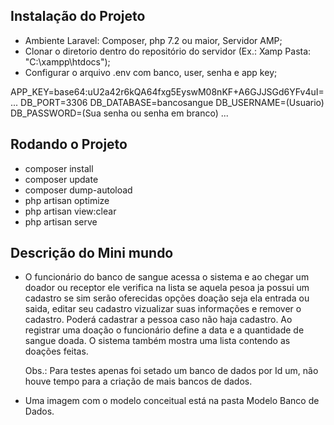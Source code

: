 ## Instalação do Projeto

- Ambiente Laravel: Composer, php 7.2 ou maior, Servidor AMP;
- Clonar o diretorio dentro do repositório do servidor (Ex.: Xamp Pasta: "C:\xampp\htdocs");
- Configurar o arquivo .env com banco, user, senha e app key;

APP_KEY=base64:uU2a42r6kQA64fxg5EyswM08nKF+A6GJJSGd6YFv4uI=
...
DB_PORT=3306
DB_DATABASE=bancosangue
DB_USERNAME=(Usuario)
DB_PASSWORD=(Sua senha ou senha em branco)
...

## Rodando o Projeto

- composer install
- composer update
- composer dump-autoload
- php artisan optimize
- php artisan view:clear
- php artisan serve

## Descrição do Mini mundo
- O funcionário do banco de sangue acessa o sistema e ao chegar um doador ou receptor ele verifica na lista se
  aquela pesoa ja possui um cadastro se sim serão oferecidas opções doação seja ela entrada ou saida, editar seu cadastro
  vizualizar suas informações e remover o cadastro. Poderá cadastrar a pessoa caso não haja cadastro. Ao registrar uma
  doação o funcionário define a data e a quantidade de sangue doada. O sistema também mostra uma lista contendo as doações
  feitas.

  Obs.: Para testes apenas foi setado um banco de dados por Id um, não houve tempo para a criação de mais bancos de dados.

- Uma imagem com o modelo conceitual está na pasta Modelo Banco de Dados.
